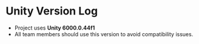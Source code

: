 # Unity Version Log

- Project uses **Unity 6000.0.44f1**
- All team members should use this version to avoid compatibility issues. 